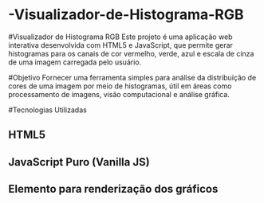 # -Visualizador-de-Histograma-RGB

#Visualizador de Histograma RGB
Este projeto é uma aplicação web interativa desenvolvida com HTML5 e JavaScript, que permite gerar histogramas para os canais de cor vermelho, verde, azul e escala de cinza de uma imagem carregada pelo usuário.

#Objetivo
Fornecer uma ferramenta simples para análise da distribuição de cores de uma imagem por meio de histogramas, útil em áreas como processamento de imagens, visão computacional e análise gráfica.

#Tecnologias Utilizadas
## HTML5

## JavaScript Puro (Vanilla JS)

## Elemento <canvas> para renderização dos gráficos

